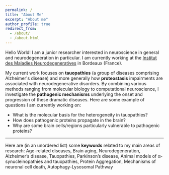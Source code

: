 ```yaml
---
permalink: /
title: "About Me"
excerpt: "About me"
author_profile: true
redirect_from: 
  - /about/
  - /about.html
---
```


Hello World! I am a junior researcher interested in neuroscience in general and neurodegeneration in particular. I am currently working at the [Institut des Maladies Neurodegeneratives](https://www.imn-bordeaux.org) in Bordeaux (France). 

My current work focuses on **tauopathies** (a group of diseases comprising Alzheimer's disease) and more generally how **proteostasis** impairments are associated with neurodegenerative disorders. By combining various methods ranging from molecular biology to computational neuroscience, I investigate the **pathogenic mechanisms** underlying the onset and progression of these dramatic diseases. Here are some example of questions I am currently working on: 

* What is the molecular basis for the heterogeneity in tauopathies?
* How does pathogenic proteins propagate in the brain? 
* Why are some brain cells/regions particularly vulnerable to pathogenic proteins?

---
Here are (in an unordered list) some **keywords** related to my main areas of research: Age-related diseases, Brain aging, Neurodegeneration, Alzheimer’s disease, Tauopathies, Parkinson’s disease, Animal models of α-synucleinopathies and tauopathies, Protein Aggregation, Mechanisms of neuronal cell death, Autophagy-Lysosomal Pathway